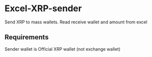 # Excel-XRP-sender
Send XRP to mass wallets. Read receive wallet and amount from excel


Requirements
------
Sender wallet is Official XRP wallet (not exchange wallet)
